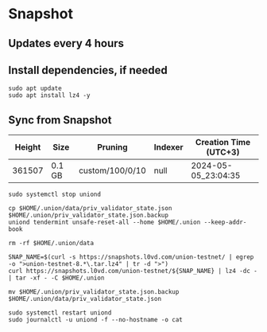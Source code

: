 # Snapshot

## Updates every 4 hours

## Install dependencies, if needed
```
sudo apt update
sudo apt install lz4 -y
```

## Sync from Snapshot  
| Height  | Size | Pruning | Indexer | Creation Time (UTC+3) |
| --------- | --------- | --------- | --------- | --------- |
| 361507  | 0.1 GB  | custom/100/0/10 | null | 2024-05-05_23:04:35 |

```
sudo systemctl stop uniond

cp $HOME/.union/data/priv_validator_state.json $HOME/.union/priv_validator_state.json.backup
uniond tendermint unsafe-reset-all --home $HOME/.union --keep-addr-book

rm -rf $HOME/.union/data 

SNAP_NAME=$(curl -s https://snapshots.l0vd.com/union-testnet/ | egrep -o ">union-testnet-8.*\.tar.lz4" | tr -d ">")
curl https://snapshots.l0vd.com/union-testnet/${SNAP_NAME} | lz4 -dc - | tar -xf - -C $HOME/.union

mv $HOME/.union/priv_validator_state.json.backup $HOME/.union/data/priv_validator_state.json

sudo systemctl restart uniond
sudo journalctl -u uniond -f --no-hostname -o cat